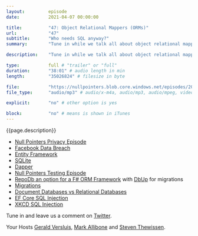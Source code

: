 ```yaml
---
layout:         episode
date: 			2021-04-07 00:00:00

title: 			"47: Object Relational Mappers (ORMs)"
url:        	"47"
subtitle: 		"Who needs SQL anyway?"
summary: 		"Tune in while we talk all about object relational mappers. OK, mostly Entity Framework because of the .NET developers we are. But also we touch on Dapper, document databases, our migration nightmares and even Steven and Gerald's mothers... Now if that doesn't convince you to listen I don't know what will!"

description: 	"Tune in while we talk all about object relational mappers. OK, mostly Entity Framework because of the .NET developers we are. But also we touch on Dapper, document databases, our migration nightmares and even Steven and Gerald's mothers... Now if that doesn't convince you to listen I don't know what will!"

type:			full # "trailer" or "full"
duration: 		"38:01" # audio length in min
length: 		"35026824" # filesize in byte

file: 			"https://nullpointers.blob.core.windows.net/episodes/20210407_ORMs.mp3"
file_type: 		"audio/mp3" # audio/x-m4a, audio/mp3, audio/mpeg, video/quicktime, video/mp4, video/x-m4v, application/pdf, and document/x-epub

explicit: 		"no" # other option is yes

block: 			"no" # means is shown in iTunes
---
```


{{page.description}}

* [Null Pointers Privacy Episode](https://nullpointers.io/45/)
* [Facebook Data Breach](https://www.theverge.com/22367727/facebook-data-breach-haveibeenpwned)
* [Entity Framework](https://docs.microsoft.com/ef/)
* [SQLite](https://www.sqlite.org/)
* [Dapper](https://github.com/StackExchange/Dapper)
* [Null Pointers Testing Episode](https://nullpointers.io/24/)
* [RepoDb an option for a F# ORM Framework](https://repodb.net/) with [DbUp](https://github.com/DbUp/DbUp) for migrations
* [Migrations](https://docs.microsoft.com/ef/core/managing-schemas/migrations/)
* [Document Databases vs Relational Databases](https://www.pluralsight.com/blog/software-development/relational-vs-non-relational-databases)
* [EF Core SQL Injection](https://docs.microsoft.com/ef/core/querying/raw-sql)
* [XKCD SQL Injection](https://xkcd.com/327/)

Tune in and leave us a comment on [Twitter](https://twitter.com/nullpointersio).

Your Hosts [Gerald Versluis](https://twitter.com/jfversluis), [Mark Allibone](https://twitter.com/mallibone) and [Steven Thewissen](https://twitter.com/devnl).
